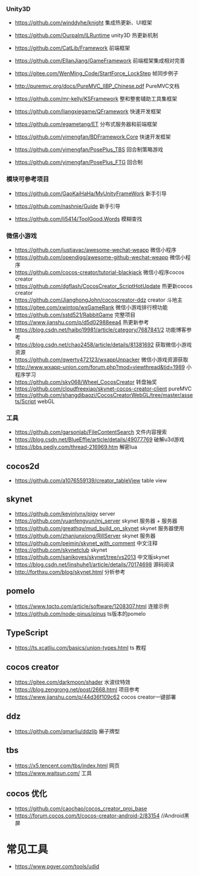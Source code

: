 

### Unity3D
* https://github.com/winddyhe/knight 集成热更新、UI框架

* https://github.com/Ourpalm/ILRuntime unity3D 热更新机制

* https://github.com/CatLib/Framework  前端框架

* https://github.com/EllanJiang/GameFramework 前端框架集成相对完善

* https://gitee.com/WenMing_Code/StartForce_LockStep 帧同步例子

* http://puremvc.org/docs/PureMVC_IIBP_Chinese.pdf PureMVC文档

* https://github.com/mr-kelly/KSFramework 整和整套辅助工具集框架

* https://github.com/liangxiegame/QFramework 快速开发框架

* https://github.com/egametang/ET 分布式服务器和前端框架

* https://github.com/yimengfan/BDFramework.Core 快速开发框架

* https://github.com/yimengfan/PosePlus_TBS 回合制策略游戏

* https://github.com/yimengfan/PosePlus_FTG 回合制

### 模块可参考项目
* https://github.com/GaoKaiHaHa/MyUnityFrameWork 新手引导

* https://github.com/nashnie/Guide 新手引导

* https://github.com/li5414/ToolGood.Words  模糊查找

### 微信小游戏

* https://github.com/justjavac/awesome-wechat-weapp 微信小程序
* https://github.com/opendigg/awesome-github-wechat-weapp 微信小程序
* https://github.com/cocos-creator/tutorial-blackjack 微信小程序cocos creator
* https://github.com/dgflash/CocosCreator_ScriptHotUpdate 热更新cocos creator
* https://github.com/JianghongJohn/cocoscreator-ddz creator 斗地主
* https://gitee.com/xwintop/wxGameRank 微信小游戏排行榜功能
* https://github.com/sstd521/RabbitGame 完整项目
* https://www.jianshu.com/p/d5d02988eea4 热更新参考
* https://blog.csdn.net/haibo19981/article/category/7687841/2 功能博客参考
* https://blog.csdn.net/chao2458/article/details/81381692 获取微信小游戏资源
* https://github.com/qwerty472123/wxappUnpacker 微信小游戏资源获取
* http://www.wxapp-union.com/forum.php?mod=viewthread&tid=1989 小程序学习
* https://github.com/sky068/Wheel_CocosCreator 转盘抽奖
* https://github.com/cloudfreexiao/skynet-cocos-creator-client pureMVC
* https://github.com/shangdibaozi/CocosCreatorWebGL/tree/master/assets/Script webGL

### 工具
* https://github.com/garsonlab/FileContentSearch 文件内容搜索
* https://blog.csdn.net/BlueEffie/article/details/49077769 破解u3d游戏
* https://bbs.pediy.com/thread-216969.htm 解密lua

## cocos2d
* https://github.com/a1076559139/creator_tableView table view
## skynet
* https://github.com/kevinlynx/pigy server
* https://github.com/yuanfengyun/mj_server skynet 服务器 + 服务器
* https://github.com/greathqy/mud_build_on_skynet  skynet 服务器使用
* https://github.com/zhanjunxiong/RillServer skynet 服务器
* https://github.com/peimin/skynet_with_comment 中文注释
* https://github.com/skynetclub skynet
* https://github.com/sanikoyes/skynet/tree/vs2013 中文版skynet
* https://blog.csdn.net/linshuhe1/article/details/70174698 源码阅读
* http://forthxu.com/blog/skynet.html 分析参考

## pomelo
* https://www.tqcto.com/article/software/1208307.html 连接示例
* https://github.com/node-pinus/pinus ts版本的pomelo
## TypeScript
* https://ts.xcatliu.com/basics/union-types.html ts 教程

## cocos creator
* https://gitee.com/darkmoon/shader 水波纹特效
* https://blog.zengrong.net/post/2668.html 项目参考
* https://www.jianshu.com/p/44d36f109c62 cocos creator一键部署

## ddz
* https://github.com/qmarliu/ddzlib 癞子牌型

## tbs
* https://x5.tencent.com/tbs/index.html 网页
* https://www.waitsun.com/ 工具

## cocos 优化
* https://github.com/caochao/cocos_creator_proj_base
* https://forum.cocos.com/t/cocos-creator-android-2/83154 //Android黑屏

# 常见工具
* https://www.pgyer.com/tools/udid


